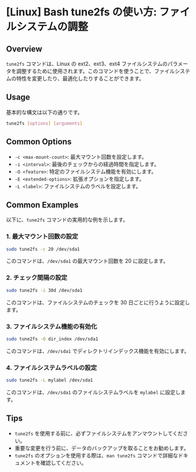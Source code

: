 # [Linux] Bash tune2fs の使い方: ファイルシステムの調整

## Overview
`tune2fs` コマンドは、Linux の ext2、ext3、ext4 ファイルシステムのパラメータを調整するために使用されます。このコマンドを使うことで、ファイルシステムの特性を変更したり、最適化したりすることができます。

## Usage
基本的な構文は以下の通りです。

```bash
tune2fs [options] [arguments]
```

## Common Options
- `-c <max-mount-count>`: 最大マウント回数を設定します。
- `-i <interval>`: 最後のチェックからの経過時間を指定します。
- `-O <feature>`: 特定のファイルシステム機能を有効にします。
- `-E <extended-options>`: 拡張オプションを指定します。
- `-L <label>`: ファイルシステムのラベルを設定します。

## Common Examples
以下に、`tune2fs` コマンドの実用的な例を示します。

### 1. 最大マウント回数の設定
```bash
sudo tune2fs -c 20 /dev/sda1
```
このコマンドは、`/dev/sda1` の最大マウント回数を 20 に設定します。

### 2. チェック間隔の設定
```bash
sudo tune2fs -i 30d /dev/sda1
```
このコマンドは、ファイルシステムのチェックを 30 日ごとに行うように設定します。

### 3. ファイルシステム機能の有効化
```bash
sudo tune2fs -O dir_index /dev/sda1
```
このコマンドは、`/dev/sda1` でディレクトリインデックス機能を有効にします。

### 4. ファイルシステムラベルの設定
```bash
sudo tune2fs -L mylabel /dev/sda1
```
このコマンドは、`/dev/sda1` のファイルシステムラベルを `mylabel` に設定します。

## Tips
- `tune2fs` を使用する前に、必ずファイルシステムをアンマウントしてください。
- 重要な変更を行う前に、データのバックアップを取ることをお勧めします。
- `tune2fs` のオプションを使用する際は、`man tune2fs` コマンドで詳細なドキュメントを確認してください。